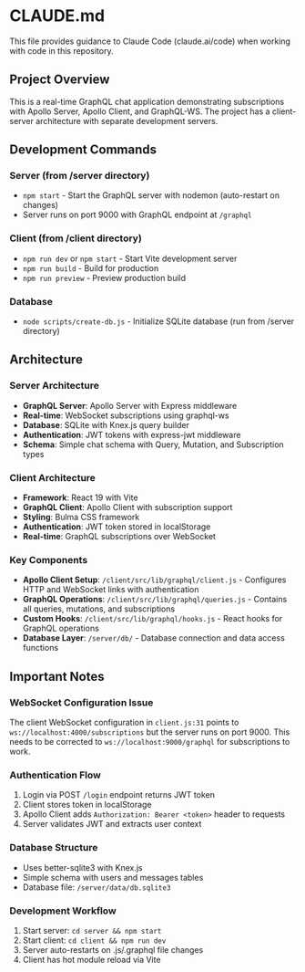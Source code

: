 # CLAUDE.md

This file provides guidance to Claude Code (claude.ai/code) when working with code in this repository.

## Project Overview

This is a real-time GraphQL chat application demonstrating subscriptions with Apollo Server, Apollo Client, and GraphQL-WS. The project has a client-server architecture with separate development servers.

## Development Commands

### Server (from /server directory)
- `npm start` - Start the GraphQL server with nodemon (auto-restart on changes)
- Server runs on port 9000 with GraphQL endpoint at `/graphql`

### Client (from /client directory)  
- `npm run dev` or `npm start` - Start Vite development server
- `npm run build` - Build for production
- `npm run preview` - Preview production build

### Database
- `node scripts/create-db.js` - Initialize SQLite database (run from /server directory)

## Architecture

### Server Architecture
- **GraphQL Server**: Apollo Server with Express middleware
- **Real-time**: WebSocket subscriptions using graphql-ws
- **Database**: SQLite with Knex.js query builder
- **Authentication**: JWT tokens with express-jwt middleware
- **Schema**: Simple chat schema with Query, Mutation, and Subscription types

### Client Architecture
- **Framework**: React 19 with Vite
- **GraphQL Client**: Apollo Client with subscription support
- **Styling**: Bulma CSS framework
- **Authentication**: JWT token stored in localStorage
- **Real-time**: GraphQL subscriptions over WebSocket

### Key Components
- **Apollo Client Setup**: `/client/src/lib/graphql/client.js` - Configures HTTP and WebSocket links with authentication
- **GraphQL Operations**: `/client/src/lib/graphql/queries.js` - Contains all queries, mutations, and subscriptions
- **Custom Hooks**: `/client/src/lib/graphql/hooks.js` - React hooks for GraphQL operations
- **Database Layer**: `/server/db/` - Database connection and data access functions

## Important Notes

### WebSocket Configuration Issue
The client WebSocket configuration in `client.js:31` points to `ws://localhost:4000/subscriptions` but the server runs on port 9000. This needs to be corrected to `ws://localhost:9000/graphql` for subscriptions to work.

### Authentication Flow
1. Login via POST `/login` endpoint returns JWT token
2. Client stores token in localStorage
3. Apollo Client adds `Authorization: Bearer <token>` header to requests
4. Server validates JWT and extracts user context

### Database Structure
- Uses better-sqlite3 with Knex.js
- Simple schema with users and messages tables
- Database file: `/server/data/db.sqlite3`

### Development Workflow
1. Start server: `cd server && npm start`
2. Start client: `cd client && npm run dev`
3. Server auto-restarts on .js/.graphql file changes
4. Client has hot module reload via Vite